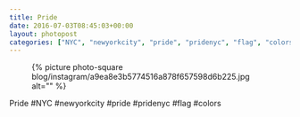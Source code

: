 ```yaml
---
title: Pride
date: 2016-07-03T08:45:03+00:00
layout: photopost
categories: ["NYC", "newyorkcity", "pride", "pridenyc", "flag", "colors", "photos", "instagram"]
---
```


<figure class="photo photo--square">
  {% picture photo-square blog/instagram/a9ea8e3b5774516a878f657598d6b225.jpg alt="" %}
</figure>

Pride
#NYC #newyorkcity #pride #pridenyc #flag #colors
